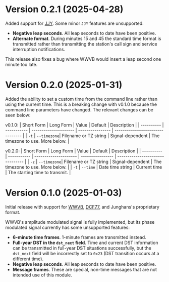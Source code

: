 # Version 0.2.1 (2025-04-28)

Added support for [JJY]. Some minor `JJY` features are unsupported:
- **Negative leap seconds**. All leap seconds to date have been positive.
- **Alternate format**. During minutes 15 and 45 the standard time format is transmitted rather than
  transmitting the station's call sign and service interruption notifications.

This release also fixes a bug where WWVB would insert a leap second one minute too late.

# Version 0.2.0 (2025-01-31)

Added the ability to set a custom time from the command line rather than using the current time.
This is a breaking change with v0.1.0 because the command line parameters have changed. The relevant
changes can be seen below:

v0.1.0:
| Short Form | Long Form   | Value                 | Default          | Description                      |
| ---------- | ----------- | --------------------- | ---------------- | -------------------------------- |
| `-t`       | `--timezone`| Filename or TZ string | Signal-dependent | The timezone to use. More below. |

v0.2.0:
| Short Form | Long Form   | Value                 | Default          | Description                      |
| ---------- | ----------- | --------------------- | ---------------- | -------------------------------- |
| `-z`       | `--timezone`| Filename or TZ string | Signal-dependent | The timezone to use. More below. |
| `-t`       | `--time`    | Date time string      | Current time     | The starting time to transmit.   |

# Version 0.1.0 (2025-01-03)

Initial release with support for [WWVB], [DCF77], and Junghans's proprietary format.

WWVB's amplitude modulated signal is fully implemented, but its phase modulated signal currently
has some unsupported features:
- **6-minute time frames**. 1-minute frames are transmitted instead.
- **Full-year DST in the `dst_next` field**. Time and current DST information can be transmitted in
  full-year DST situations successfully, but the `dst_next` field will be incorrectly set to `0x23`
  (DST transition occurs at a different time).
- **Negative leap seconds**. All leap seconds to date have been positive.
- **Message frames**. These are special, non-time messages that are not intended use of this
  module.

[WWVB]: https://en.wikipedia.org/wiki/WWVB
[DCF77]: https://en.wikipedia.org/wiki/DCF77
[JJY]: https://en.wikipedia.org/wiki/JJY
